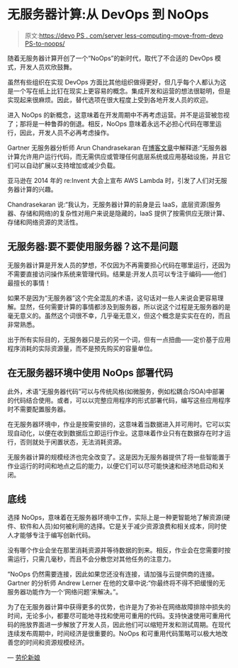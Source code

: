 # 无服务器计算:从 DevOps 到 NoOps

> 原文:[https://devo PS . com/server less-computing-move-from-devo PS-to-noops/](https://devops.com/serverless-computing-moving-from-devops-to-noops/)

随着无服务器计算开创了一个“NoOps”的新时代，取代了不合适的 DevOps 模式，开发人员欢欣鼓舞。

虽然有些组织在实现 DevOps 方面比其他组织做得更好，但几乎每个人都认为这是一个写在纸上比钉在现实上更容易的概念。集成开发和运营的想法很聪明，但是实现起来很麻烦。因此，替代选项在很大程度上受到各地开发人员的欢迎。

进入 NoOps 的新概念，这意味着在开发周期中不再考虑运营。并不是运营被忽视了；那将是一种鲁莽的倒退。相反，NoOps 意味着永远不必担心代码在哪里运行，因此，开发人员不必再考虑操作。

Gartner 无服务器分析师 Arun Chandrasekaran 在[博客文章](https://blogs.gartner.com/andrew-lerner/2017/07/21/serverless-is-not-networkless/)中解释道:“无服务器计算允许用户运行代码，而无需供应或管理任何底层系统或应用基础设施，并且它们可以自动扩展以支持增加或减少负载。

亚马逊在 2014 年的 re:Invent 大会上宣布 AWS Lambda 时，引发了人们对无服务器计算的兴趣。

Chandrasekaran 说:“我认为，无服务器计算的前身是云 IaaS，底层资源(服务器、存储和网络)的复杂性对用户来说是隐藏的，IaaS 提供了按需供应无限计算、存储和网络资源的灵活性。

## **无服务器:要不要使用服务器？这不是问题**

无服务器计算是开发人员的梦想，不仅因为不再需要担心代码在哪里运行，还因为不需要直接访问操作系统来管理代码。结果是:开发人员可以专注于编码——他们最擅长的事情！

如果不是因为“无服务器”这个完全混乱的术语，这句话对一些人来说会更容易理解。显然，任何需要计算的事情都涉及到服务器，所以说这个过程是无服务器的是毫无意义的。虽然这个词很不幸，几乎毫无意义，但这个概念是实实在在的，而且非常熟悉。

出于所有实际目的，无服务器只是云的另一个词，但有一点扭曲——定价基于应用程序消耗的实际资源量，而不是预先购买的容量单位。

## **在无服务器环境中使用 NoOps 部署代码**

此外，术语“无服务器代码”可以与传统风格(如微服务，例如松耦合/SOA)中部署的代码结合使用。或者，可以以完整应用程序的形式部署代码，编写这些应用程序时不需要配置服务器。

在无服务器环境中，作业是按需安排的，这意味着当数据进入并可用时。它可以实现自动化，以便在收到数据后立即运行作业。这意味着作业只有在数据存在时才运行，否则就处于闲置状态，无法消耗资源。

无服务器计算的规模经济也完全改变了。这是因为无服务器提供了将一些智能置于作业运行的时间和地点之后的能力，以便它们可以尽可能快速和经济地启动和关闭。

## **底线**

选择 NoOps，意味着在无服务器环境中工作，实际上是一种更智能地了解资源(硬件、软件和人员)如何被利用的选择。它是关于减少资源浪费和相关成本，同时使人才能够专注于编写创新代码。

没有哪个作业会坐在那里消耗资源并等待数据的到来。相反，作业会在您需要时按需运行，只需几毫秒，而且不会分散您对其他任务的注意力。

“NoOps 仍然需要连接，因此如果您还没有连接，请加强与云提供商的连接。Gartner 的分析师 Andrew Lerner 在他的文章中说:“你最终将不得不把缓慢的无服务器功能作为一个‘网络问题’来解决。”。

为了在无服务器计算中获得更多的优势，也许是为了弥补在网络故障排除中损失的时间，无论多小，都要尽可能地寻找和使用可重用的代码。支持快速使用可重用代码的拖放界面进一步解放了开发人员，因此他们可以缩短开发和测试周期。在现代连续发布周期中，时间经济是很重要的。NoOps 和可重用代码策略可以极大地改善您的时间和资源规模经济。

— [劳伦新娘](https://devops.com/author/laurent-bride/)